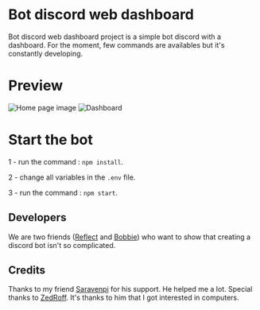 # Bot discord web dashboard
Bot discord web dashboard project is a simple bot discord with a dashboard. For the moment, few commands are availables but it's constantly developing.

# Preview
![Home page image](https://i.imgur.com/3NkeE67.png "Home page")
![Dashboard](https://i.imgur.com/7ZOMpMB.png "Dashboard")

# Start the bot
1 - run the command : `npm install`.

2 - change all variables in the `.env` file.

3 - run the command : `npm start`.

## Developers
We are two friends ([Reflect](https://github.com/B3t4Reflect) and [Bobbie](https://github.com/Aaaaalpha)) who want to show that creating a discord bot isn't so complicated.

## Credits
Thanks to my friend [Saravenpi](https://github.com/saravenpi) for his support. He helped me a lot.
Special thanks to [ZedRoff](https://github.com/ZedRoff). It's thanks to him that I got interested in computers.
